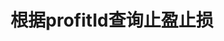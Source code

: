 ---
title: 根据profitId查询止盈止损
position_number: 11
type: get
description: /v1/future-u/trade/entrust/profit-detail
parameters:
    -
        name: profitId
        type: integer
        mandatory: true
        default: N/A
        description: 止盈止损id
        ranges:
content_markdown: |-

                #### **限流规则**

                200/s/apikey
left_code_blocks:
    -
        code_block: "public void getMarketConfig() {\r\n\tString text = HttpUtil.get(URL + \"/data/api/v1/future-u/trade/getMarketConfig\");\r\n\tSystem.out.println(text);\r\n}"
        title: Java
        language: java
right_code_blocks:
    - code_block: |-
        {
         "msgInfo": {
            "code": "",
            "msg": ""
          },
          "msg": "",
          "data": {
            "createdTime": 0, //时间
            "entryPrice": 0, //开仓均价
            "executedQty": 0, //实际成交
            "isolatedMargin": 0, //逐仓保证金
            "origQty": 0, //数量（张）
            "positionSide": "", //仓位方向
            "positionSize": 0, //持仓数量（张）
            "profitId": 0, //委托id
            "state": "", //订单状态 NOT_TRIGGERED：新建委托（未触发）；TRIGGERING：触发中；TRIGGERED：已触发；USER_REVOCATION：用户撤销；PLATFORM_REVOCATION：平台撤销（拒绝）；EXPIRED：已过期
            "symbol": "", //交易对
            "triggerProfitPrice": 0, //止盈价格
            "triggerStopPrice": 0 //止损价格
          },
          "code": 200
        }
      title: Response
      language: json
---